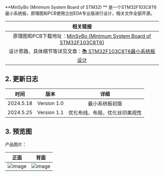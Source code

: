 
**MinSyBo (Minimum System Board of STM32) ** 是一个STM32F103C8T6最小系统板，原理图和PCB使用立创EDA专业版进行设计，相关文件全部开源。

| 相关链接 |
| :------: |
| 原理图和PCB下载地址：[MinSyBo (Minimum System Board of STM32F103C8T6)](https://www.writebug.com/code/90657564-1c05-11ef-a772-0242c0a81018) |
| 设计思路、具体细节等详见文章：[📚 STM32F103C8T6最小系统板设计](https://www.writebug.com/article/17d10f98-1bfe-11ef-a772-0242c0a81018) |

## 2. 更新日志
| 时间 | 版本 | 详细 |
| :------: | :------: | :------: |
| 2024.5.18 | Version 1.0 | 最小系统板初版 |
|2024.5.25|Version 1.1|优化布线、布局，优化丝印美观性|

## 3. 预览图
产品图片：

| 正面 | 背面 |
| :------: | :------: |
| ![image](https://gitee.com/dy130810/images_house/raw/master/pic/20240601/152449634-1.png)| ![image](https://gitee.com/dy130810/images_house/raw/master/pic/20240601/152422705-1.png)|


